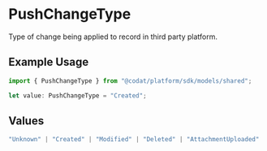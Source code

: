 # PushChangeType

Type of change being applied to record in third party platform.

## Example Usage

```typescript
import { PushChangeType } from "@codat/platform/sdk/models/shared";

let value: PushChangeType = "Created";
```

## Values

```typescript
"Unknown" | "Created" | "Modified" | "Deleted" | "AttachmentUploaded"
```